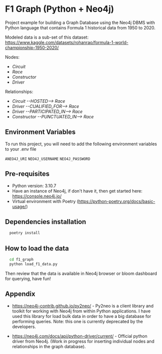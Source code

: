 
# F1 Graph (Python + Neo4j)

Project example for building a Graph Database using the Neo4j DBMS with Python language that contains Formula 1 historical data from 1950 to 2020.

Modeled data is a sub-set of this dataset: https://www.kaggle.com/datasets/rohanrao/formula-1-world-championship-1950-2020/


Nodes:
- *Circuit*
- *Race*
- *Constructor*
- *Driver*

Relationships:
- *Circuit --HOSTED--> Race*
- *Driver --CUALIFIED_FOR--> Race*
- *Driver --PARTICIPATED_IN--> Race*
- *Constructor --PUNCTUATED_IN--> Race*


## Environment Variables

To run this project, you will need to add the following environment variables to your .env file

`ANEO4J_URI`
`NEO4J_USERNAME`
`NEO4J_PASSWORD`
## Pre-requisites

- Python version: 3.10.7
- Have an instance of Neo4j, if don't have it, then get started here: https://console.neo4j.io/
- Virtual environment with Poetry (https://python-poetry.org/docs/basic-usage/)


## Dependencies installation

```bash
  poetry install
```


## How to load the data

```bash
  cd f1_graph
  python load_f1_data.py
```

Then review that the data is available in Neo4j browser or bloom dashboard for querying, have fun!

## Appendix

- https://neo4j-contrib.github.io/py2neo/ - Py2neo is a client library and toolkit for working with Neo4j from within Python applications. I have used this library for load bulk data in order to have a big database for performing queries. Note: this one is currently deprecated by the developers.

- https://neo4j.com/docs/api/python-driver/current/ - Official python driver from Neo4j. (Work in progress for inserting individual nodes and relationships in the graph database).